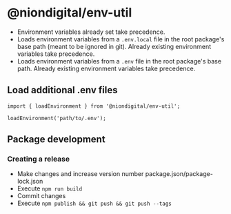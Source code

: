 # @niondigital/env-util

- Environment variables already set take precedence.
- Loads environment variables from a `.env.local` file in the root package's base path (meant to be ignored in git). Already existing environment variables take precedence.
- Loads environment variables from a `.env` file in the root package's base path. Already existing environment variables take precedence.

## Load additional .env files

```
import { loadEnvironment } from '@niondigital/env-util';

loadEnvironment('path/to/.env');
```

## Package development

### Creating a release
- Make changes and increase version number package.json/package-lock.json
- Execute `npm run build`
- Commit changes 
- Execute `npm publish && git push && git push --tags`
